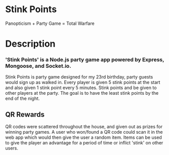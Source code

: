 # Stink Points
Panopticism + Party Game = Total Warfare

# Description
### 'Stink Points' is a Node.js party game app powered by Express, Mongoose, and Socket.io. 

Stink Points is party game designed for my 23rd birthday, party guests would sign up as walked in. 
Every player is given 5 stink points at the start and also given 1 stink point every 5 minutes. Stink points and be given to other players at the party. The goal is to have the least stink points by the end of the night.

## QR Rewards

QR codes were scattered throughout the house, and given out as prizes for winning party games. A user who won/found a QR code could scan it in the web app which would then give the user a random item. Items can be used to give the player an advantage for a period of time or inflict 'stink' on other users.
